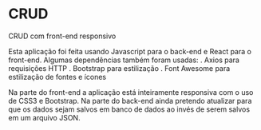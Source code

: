# CRUD
CRUD com front-end responsivo

Esta aplicação foi feita usando Javascript para o back-end e React para o front-end.
Algumas dependências também foram usadas:
  . Axios para requisições HTTP
  . Bootstrap para estilização
  . Font Awesome para estilização de fontes e ícones

Na parte do front-end a aplicação está inteiramente responsiva com o uso de CSS3 e Bootstrap.
Na parte do back-end ainda pretendo atualizar para que os dados sejam salvos em banco de dados ao invés de serem salvos em um arquivo JSON.
